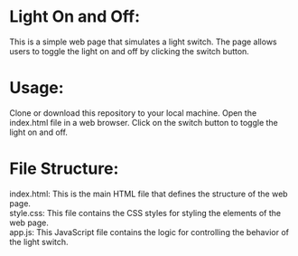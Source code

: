 <h1>Light On and Off: </h1>
This is a simple web page that simulates a light switch. The page allows users to toggle the light on and off by clicking the switch button.

<h1>Usage:</h1>
Clone or download this repository to your local machine.
Open the index.html file in a web browser.
Click on the switch button to toggle the light on and off.

<h1>File Structure:</h1>
index.html: This is the main HTML file that defines the structure of the web page.<br>
style.css: This file contains the CSS styles for styling the elements of the web page.<br>
app.js: This JavaScript file contains the logic for controlling the behavior of the light switch.<br>
